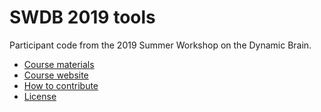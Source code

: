 SWDB 2019 tools
===============

Participant code from the 2019 Summer Workshop on the Dynamic Brain.

- [Course materials](https://github.com/alleninstitute/swdb_2019)
- [Course website](https://github.com/alleninstitute/swdb_2019_tools/wiki)
- [How to contribute](CONTRIBUTING.md)
- [License](LICENSE.txt)